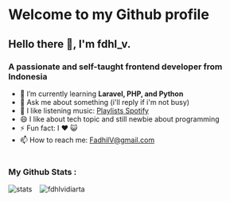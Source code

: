 <h1>Welcome to my Github profile</h1>

<h2>Hello there 👋, I'm fdhl_v.</h2>
<h3>A passionate and self-taught frontend developer from Indonesia</h3>

- 🌱 I’m currently learning **Laravel, PHP, and Python**
- 💬 Ask me about something (i'll reply if i'm not busy)
- 🎵 I like listening music: <a href="https://open.spotify.com/playlist/5A5FKNkc8NSDgGQfZtn59V?si=2a971236e7974598">Playlists Spotify</a> 
- 😄 I like about tech topic and still newbie about programming
- ⚡ Fun fact: I ❤️ 😺 
- 📫 How to reach me: <a href="fdhlvidiarta@gmail.com">FadhilV@gmail.com</a> <br><br>

<p align="left">
  <h3>My Github Stats :</h3>
  <span>
    <img src="https://github-meko-stats.vercel.app/api?username=fdhlvidiarta&show_icons=true&theme=transparent&include_all_commits=true" alt="stats" /> 
    &nbsp;&nbsp;
    <img src="https://github-meko-stats.vercel.app/api/top-langs?username=fdhlvidiarta&show_icons=true&theme=transparent&locale=en&layout=compact" alt="fdhlvidiarta" /> 
  </span>
</p>


